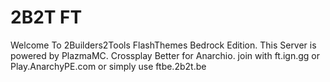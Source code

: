 # 2B2T FT
Welcome To 2Builders2Tools FlashThemes Bedrock Edition.
This Server is powered by PlazmaMC.
Crossplay Better for Anarchio. join with ft.ign.gg or Play.AnarchyPE.com
or simply use ftbe.2b2t.be
